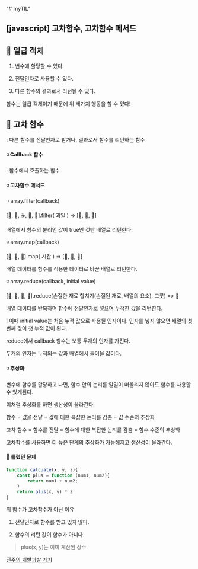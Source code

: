 "# myTIL" 
## [javascript] 고차함수, 고차함수 메서드  
 
## 📌 일급 객체 
1. 변수에 할당할 수 있다.

2. 전달인자로 사용할 수 있다.

3. 다른 함수의 결과로서 리턴될 수 있다.

 

함수는 일급 객체이기 때문에 위 세가지 행동을 할 수 있다!  


## 📌 고차 함수
: 다른 함수를 전달인자로 받거나, 결과로서 함수를 리턴하는 함수

 

#### ◽ Callback 함수
 : 함수에서 호출하는 함수

 
#### ◽ 고차함수 메서드
◽ array.filter(callback) 

  [🍔, 🍓, ☕, 🍑, 🍉].filter( 과일 )   =>   [🍓, 🍑, 🍉]

  배열에서 함수의 불리언 값이 true인 것만 배열로 리턴한다.



◽ array.map(callback)  

  [🐥, 🐛, 👶].map( 시간 )   =>   [🐓, 🦋, 👩]

  배열 데이터를 함수를 적용한 데이터로 바꾼 배열로 리턴한다.

 

◽ array.reduce(callback, initial value)  

  [🥦, 🥑, 🥬, 🍎].reduce(손질한 재료 합치기(손질된 재료, 배열의 요소), 그릇)   =>  🥗

  배열 데이터를 반복하며 함수에 전달인자로 넣으며 누적한 값을 리턴한다.

 

  ❕ 이때 initial value는 처음 누적 값으로 사용될 인자이다. 인자를 넣지 않으면 배열의 첫번째 값이 첫 누적 값이 된다.  

 

  reduce에서 callback 함수는 보통 두개의 인자를 가진다.  

  두개의 인자는 누적되는 값과 배열에서 들어올 값이다.  

 

#### ◽ 추상화
변수에 함수를 할당하고 나면, 함수 안의 논리를 일일이 떠올리지 않아도 함수를 사용할 수 있게된다.  

이처럼 추상화를 하면 생산성이 올라간다.  

 

함수 = 값을 전달 = 값에 대한 복잡한 논리를 감춤 = 값 수준의 추상화  

고차 함수  = 함수를 전달 = 함수에 대한 복잡한 논리를 감춤 = 함수 수준의 추상화  

 

고차함수를 사용하면 더 높은 단계의 추상화가 가능해지고 생산성이 올라간다.  

 

 

#### 📝 틀렸던 문제
```javascript
function calcuate(x, y, z){
	const plus = function (num1, num2){
		return num1 + num2;
	}
	return plus(x, y) * z
}
```
위 함수가 고차함수가 아닌 이유  

1. 전달인자로 함수를 받고 있지 않다.

2. 함수의 리턴 값이 함수가 아니다.

> plus(x, y)는 이미 계산된 상수  


[진주의 개발괴발 가기](https://2realzoo.tistory.com/entry/S2-unit1-javascript-%EA%B3%A0%EC%B0%A8-%ED%95%A8%EC%88%98-%EA%B3%A0%EC%B0%A8%ED%95%A8%EC%88%98-%EB%A9%94%EC%84%9C%EB%93%9C)  

 
